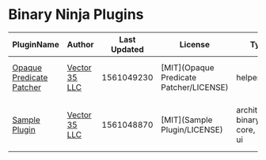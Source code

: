 # Binary Ninja Plugins

| PluginName | Author | Last Updated | License | Type | Description |
|------------|--------|--------------|---------|----------|-------------|
|[Opaque Predicate Patcher](https://github.com/Vector35/OpaquePredicatePatcher)|[Vector 35 LLC](https://github.com/Vector35)|1561049230|[MIT](Opaque Predicate Patcher/LICENSE)|helper|Automatically patch opaque predicates|
|[Sample Plugin](https://github.com/Vector35/sample_plugin)|[Vector 35 LLC](https://github.com/Vector35)|1561048870|[MIT](Sample Plugin/LICENSE)|architecture, binaryview, core, helper, ui|This is a short description meant to fit on one line.|


